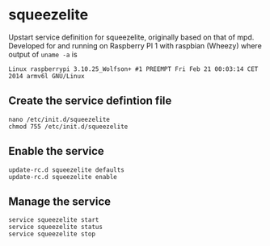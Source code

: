 # squeezelite
Upstart service definition for squeezelite, originally based on that of mpd. Developed for and running on Raspberry PI 1 with raspbian (Wheezy) where output of `uname -a` is

    Linux raspberrypi 3.10.25_Wolfson+ #1 PREEMPT Fri Feb 21 00:03:14 CET 2014 armv6l GNU/Linux

## Create the service defintion file

    nano /etc/init.d/squeezelite
    chmod 755 /etc/init.d/squeezelite

## Enable the service

    update-rc.d squeezelite defaults
    update-rc.d squeezelite enable

## Manage the service

    service squeezelite start
    service squeezelite status
    service squeezelite stop
